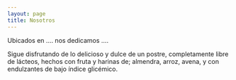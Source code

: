 ```yaml
---
layout: page
title: Nosotros
---
```


Ubicados en .... nos dedicamos ....

Sigue disfrutando de lo delicioso y dulce de un postre, 
completamente libre de lácteos, hechos con fruta y harinas de; 
almendra, arroz, avena, y con endulzantes de bajo índice glicémico.